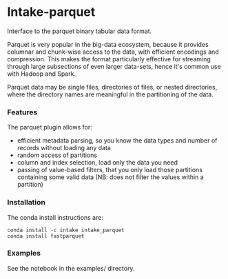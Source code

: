 # Intake-parquet

Interface to the parquet binary tabular data format.

Parquet is very popular in the big-data ecosystem, because it provides columnar
and chunk-wise access to the data, with efficient encodings and compression. This makes
the format particularly effective for streaming through large subsections of even
larger data-sets, hence it's common use with Hadoop and Spark.

Parquet data may be single files, directories of files, or nested directories, where
the directory names are meaningful in the partitioning of the data.

### Features

The parquet plugin allows for:

- efficient metadata parsing, so you know the data types and number of records without
  loading any data
- random access of partitions
- column and index selection, load only the data you need
- passing of value-based filters, that you only load those partitions containing some
  valid data (NB: does not filter the values within a partition)

### Installation

The conda install instructions are:

```
conda install -c intake intake_parquet
conda install fastparquet
```

### Examples

See the notebook in the examples/ directory.